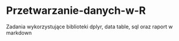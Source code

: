 # Przetwarzanie-danych-w-R
Zadania wykorzystujące biblioteki dplyr, data table, sql oraz raport w markdown
